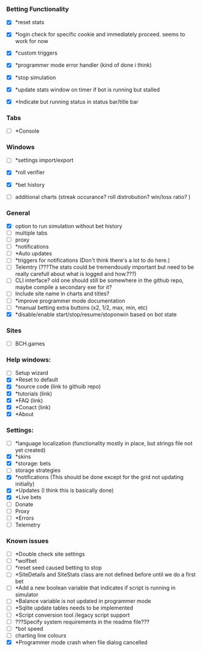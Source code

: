### Betting Functionality
- [x] *reset stats
- [x] *login check for specific cookie and immediately proceed. seems to work for now
- [x] *custom triggers
- [x] *programmer mode error handler (kind of done i think)
- [x] *stop simulation
- [x] *update stats window on timer if bot is running but stalled
- [x] *Indicate but running status in status bar/title bar

	
### Tabs
- [ ] *Console

### Windows
- [ ] *settings import/export
- [x] *roll verifier
- [x] *bet history
- [ ] additional charts (streak occurance? roll distrobution? win/loss ratio? )


### General
- [x] option to run simulation without bet history
- [ ] multiple tabs
- [ ] proxy
- [ ] *notifications
- [ ] *Auto updates	
- [ ] *triggers for notifications (Don't think there's a lot to do here.)
- [ ] Telemtry (???The stats could be tremendously important but need to be really carefull about what is logged and how.???)
- [ ] CLI interface? old one should still be somewhere in the github repo, maybe compile a secondary exe for it?
- [ ] Include site name in charts and titles?
- [ ] *improve programmer mode documentation
- [ ] *manual betting extra buttons (x2, 1/2, max, min, etc)
- [x] *disable/enable start/stop/resume/stoponwin based on bot state

### Sites
- [ ] BCH.games


### Help windows:
- [ ] Setup wizard
- [x] *Reset to default
- [x] *source code (link to githuib repo)
- [x] *tutorials (link)
- [x] *FAQ (link)
- [x] *Conact (link)
- [x] *About

### Settings: 
- [ ] *language localization (functionality mostly in place, but strings file not yet created)
- [x] *skins
- [x] *storage: bets
- [ ] storage strategies
- [x] *notifications (This should be done except for the grid not updating initially)
- [x] *Updates (I think this is basically done)
- [x] *Live bets
- [ ] Donate
- [ ] Proxy
- [ ] *Errors
- [ ] Telemetry

### Known issues
- [ ] *Double check site settings
- [ ] *wolfbet
- [ ] *reset seed caused betting to stop
- [ ] *SiteDetails and SiteStats class are not defined before until we do a first bet
- [ ] *Add a new boolean variable that indicates if script is running in simulator
- [ ] *Balance variable is not updated in programmer mode
- [ ] *Sqlite update tables needs to be implemented
- [ ] *Script conversion tool /legacy script support
- [ ] ???Specify system requirements in the readme file???
- [ ] *bot speed
- [ ] charting line colours
- [x] *Programmer mode crash when file dialog cancelled
